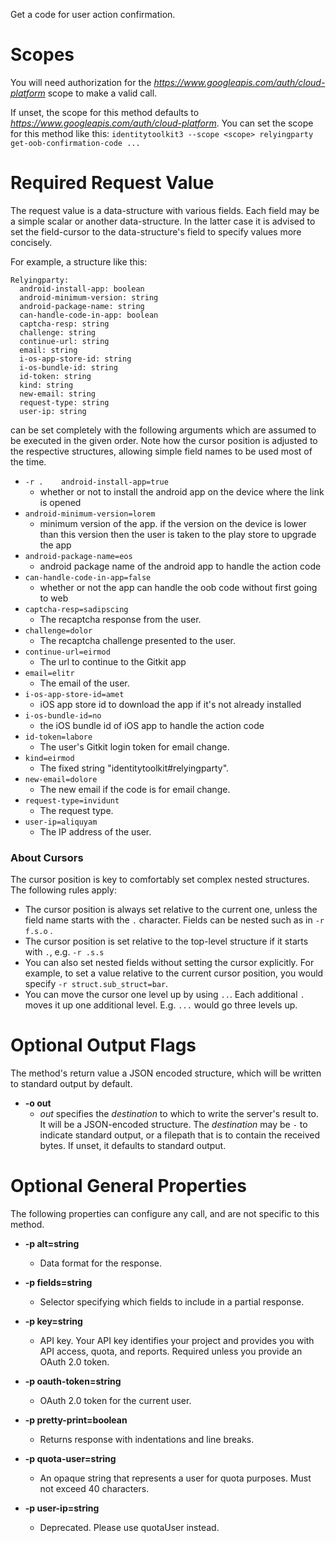 Get a code for user action confirmation.
# Scopes

You will need authorization for the *https://www.googleapis.com/auth/cloud-platform* scope to make a valid call.

If unset, the scope for this method defaults to *https://www.googleapis.com/auth/cloud-platform*.
You can set the scope for this method like this: `identitytoolkit3 --scope <scope> relyingparty get-oob-confirmation-code ...`
# Required Request Value

The request value is a data-structure with various fields. Each field may be a simple scalar or another data-structure.
In the latter case it is advised to set the field-cursor to the data-structure's field to specify values more concisely.

For example, a structure like this:
```
Relyingparty:
  android-install-app: boolean
  android-minimum-version: string
  android-package-name: string
  can-handle-code-in-app: boolean
  captcha-resp: string
  challenge: string
  continue-url: string
  email: string
  i-os-app-store-id: string
  i-os-bundle-id: string
  id-token: string
  kind: string
  new-email: string
  request-type: string
  user-ip: string

```

can be set completely with the following arguments which are assumed to be executed in the given order. Note how the cursor position is adjusted to the respective structures, allowing simple field names to be used most of the time.

* `-r .    android-install-app=true`
    - whether or not to install the android app on the device where the link is opened
* `android-minimum-version=lorem`
    - minimum version of the app. if the version on the device is lower than this version then the user is taken to the play store to upgrade the app
* `android-package-name=eos`
    - android package name of the android app to handle the action code
* `can-handle-code-in-app=false`
    - whether or not the app can handle the oob code without first going to web
* `captcha-resp=sadipscing`
    - The recaptcha response from the user.
* `challenge=dolor`
    - The recaptcha challenge presented to the user.
* `continue-url=eirmod`
    - The url to continue to the Gitkit app
* `email=elitr`
    - The email of the user.
* `i-os-app-store-id=amet`
    - iOS app store id to download the app if it&#39;s not already installed
* `i-os-bundle-id=no`
    - the iOS bundle id of iOS app to handle the action code
* `id-token=labore`
    - The user&#39;s Gitkit login token for email change.
* `kind=eirmod`
    - The fixed string &#34;identitytoolkit#relyingparty&#34;.
* `new-email=dolore`
    - The new email if the code is for email change.
* `request-type=invidunt`
    - The request type.
* `user-ip=aliquyam`
    - The IP address of the user.


### About Cursors

The cursor position is key to comfortably set complex nested structures. The following rules apply:

* The cursor position is always set relative to the current one, unless the field name starts with the `.` character. Fields can be nested such as in `-r f.s.o` .
* The cursor position is set relative to the top-level structure if it starts with `.`, e.g. `-r .s.s`
* You can also set nested fields without setting the cursor explicitly. For example, to set a value relative to the current cursor position, you would specify `-r struct.sub_struct=bar`.
* You can move the cursor one level up by using `..`. Each additional `.` moves it up one additional level. E.g. `...` would go three levels up.


# Optional Output Flags

The method's return value a JSON encoded structure, which will be written to standard output by default.

* **-o out**
    - *out* specifies the *destination* to which to write the server's result to.
      It will be a JSON-encoded structure.
      The *destination* may be `-` to indicate standard output, or a filepath that is to contain the received bytes.
      If unset, it defaults to standard output.
# Optional General Properties

The following properties can configure any call, and are not specific to this method.

* **-p alt=string**
    - Data format for the response.

* **-p fields=string**
    - Selector specifying which fields to include in a partial response.

* **-p key=string**
    - API key. Your API key identifies your project and provides you with API access, quota, and reports. Required unless you provide an OAuth 2.0 token.

* **-p oauth-token=string**
    - OAuth 2.0 token for the current user.

* **-p pretty-print=boolean**
    - Returns response with indentations and line breaks.

* **-p quota-user=string**
    - An opaque string that represents a user for quota purposes. Must not exceed 40 characters.

* **-p user-ip=string**
    - Deprecated. Please use quotaUser instead.
